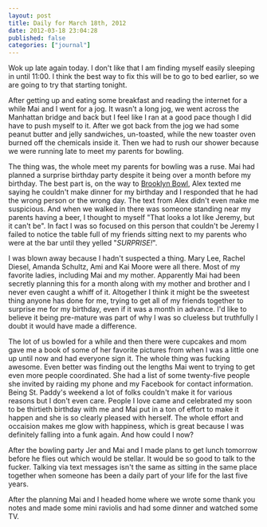 ```yaml
---
layout: post
title: Daily for March 18th, 2012
date: 2012-03-18 23:04:28
published: false
categories: ["journal"]
---
```

 
Wok up late again today. I don't like that I am finding myself easily sleeping in until 11:00. I think the best way to fix this will be to go to bed earlier, so we are going to try that starting tonight.

After getting up and eating some breakfast and reading the internet for a while Mai and I went for a jog. It wasn't a long jog, we went across the Manhattan bridge and back but I feel like I ran at a good pace though I did have to push myself to it. After we got back from the jog we had some peanut butter and jelly sandwiches, un-toasted, while the new toaster oven burned off the chemicals inside it. Then we had to rush our shower because we were running late to meet my parents for bowling.

The thing was, the whole meet my parents for bowling was a ruse. Mai had planned a surprise birthday party despite it being over a month before my birthday. The best part is, on the way to [Brooklyn Bowl](http://www.brooklynbowl.com/), Alex texted me saying he couldn't make dinner for my birthday and I responded that he had the wrong person or the wrong day. The text from Alex didn't even make me suspicious. And when we walked in there was someone standing near my parents having a beer, I thought to myself "That looks a lot like Jeremy, but it can't be". In fact I was so focused on this person that couldn't be Jeremy I failed to notice the table full of my friends sitting next to my parents who were at the bar until they yelled "*SURPRISE!*".

I was blown away because I hadn't suspected a thing. Mary Lee, Rachel Diesel, Amanda Schultz, Ami and Kai Moore were all there. Most of my favorite ladies, including Mai and my mother. Apparently Mai had been secretly planning this for a month along with my mother and brother and I never even caught a whiff of it. Altogether I think it might be the sweetest thing anyone has done for me, trying to get all of my friends together to surprise me for my birthday, even if it was a month in advance. I'd like to believe it being pre-mature was part of why I was so clueless but truthfully I doubt it would have made a difference. 

The lot of us bowled for a while and then there were cupcakes and mom gave me a book of some of her favorite pictures from when I was a little one up until now and had everyone sign it. The whole thing was fucking awesome. Even better was finding out the lengths Mai went to trying to get even more people coordinated. She had a list of some twenty-five people she invited by raiding my phone and my Facebook for contact information. Being St. Paddy's weekend a lot of folks couldn't make it for various reasons but I don't even care. People I love came and celebrated my soon to be thirtieth birthday with me and Mai put in a ton of effort to make it happen and she is so clearly pleased with herself. The whole effort and occaision makes me glow with happiness, which is great because I was definitely falling into a funk again. And how could I now?

After the bowling party Jer and Mai and I made plans to get lunch tomorrow before he flies out which would be stellar. It would be so good to talk to the fucker. Talking via text messages isn't the same as sitting in the same place together when someone has been a daily part of your life for the last five years.

After the planning Mai and I headed home where we wrote some thank you notes and made some mini raviolis and had some dinner and watched some TV.